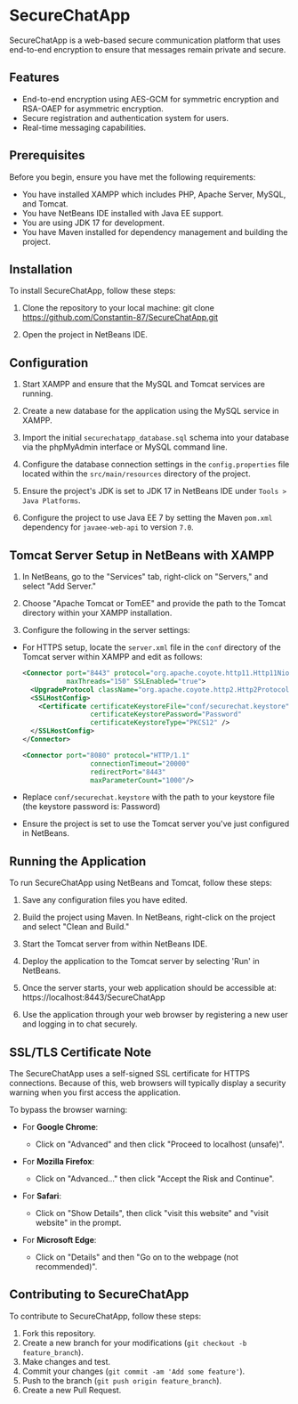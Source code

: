 # SecureChatApp

SecureChatApp is a web-based secure communication platform that uses end-to-end encryption to ensure that messages remain private and secure.

## Features

- End-to-end encryption using AES-GCM for symmetric encryption and RSA-OAEP for asymmetric encryption.
- Secure registration and authentication system for users.
- Real-time messaging capabilities.

## Prerequisites

Before you begin, ensure you have met the following requirements:

- You have installed XAMPP which includes PHP, Apache Server, MySQL, and Tomcat.
- You have NetBeans IDE installed with Java EE support.
- You are using JDK 17 for development.
- You have Maven installed for dependency management and building the project.

## Installation

To install SecureChatApp, follow these steps:

1. Clone the repository to your local machine: git clone https://github.com/Constantin-87/SecureChatApp.git
 
2. Open the project in NetBeans IDE.

## Configuration

1. Start XAMPP and ensure that the MySQL and Tomcat services are running.

2. Create a new database for the application using the MySQL service in XAMPP.

3. Import the initial `securechatapp_database.sql` schema into your database via the phpMyAdmin interface or MySQL command line.

4. Configure the database connection settings in the `config.properties` file located within the `src/main/resources` directory of the project.

5. Ensure the project's JDK is set to JDK 17 in NetBeans IDE under `Tools > Java Platforms`.

6. Configure the project to use Java EE 7 by setting the Maven `pom.xml` dependency for `javaee-web-api` to version `7.0`.

## Tomcat Server Setup in NetBeans with XAMPP

1. In NetBeans, go to the "Services" tab, right-click on "Servers," and select "Add Server."

2. Choose "Apache Tomcat or TomEE" and provide the path to the Tomcat directory within your XAMPP installation.

3. Configure the following in the server settings:

- For HTTPS setup, locate the `server.xml` file in the `conf` directory of the Tomcat server within XAMPP and edit as follows:

  ```xml
  <Connector port="8443" protocol="org.apache.coyote.http11.Http11NioProtocol"
             maxThreads="150" SSLEnabled="true">
    <UpgradeProtocol className="org.apache.coyote.http2.Http2Protocol" />
    <SSLHostConfig>
      <Certificate certificateKeystoreFile="conf/securechat.keystore"
                   certificateKeystorePassword="Password"
                   certificateKeystoreType="PKCS12" />
    </SSLHostConfig>
  </Connector>
  
  <Connector port="8080" protocol="HTTP/1.1"
                   connectionTimeout="20000"
                   redirectPort="8443"
                   maxParameterCount="1000"/>  
  ```
- Replace `conf/securechat.keystore` with the path to your keystore file (the keystore password is: Password)
- Ensure the project is set to use the Tomcat server you've just configured in NetBeans.

## Running the Application

To run SecureChatApp using NetBeans and Tomcat, follow these steps:

1. Save any configuration files you have edited.

2. Build the project using Maven. In NetBeans, right-click on the project and select "Clean and Build."

3. Start the Tomcat server from within NetBeans IDE.

4. Deploy the application to the Tomcat server by selecting 'Run' in NetBeans.

5. Once the server starts, your web application should be accessible at: https://localhost:8443/SecureChatApp


6. Use the application through your web browser by registering a new user and logging in to chat securely.

## SSL/TLS Certificate Note

The SecureChatApp uses a self-signed SSL certificate for HTTPS connections. Because of this, web browsers will typically display a security warning when you first access the application.

To bypass the browser warning:

- For **Google Chrome**:
  - Click on "Advanced" and then click "Proceed to localhost (unsafe)".
  
- For **Mozilla Firefox**:
  - Click on "Advanced…" then click "Accept the Risk and Continue".

- For **Safari**:
  - Click on "Show Details", then click "visit this website" and "visit website" in the prompt.

- For **Microsoft Edge**:
  - Click on "Details" and then "Go on to the webpage (not recommended)".


## Contributing to SecureChatApp

To contribute to SecureChatApp, follow these steps:

1. Fork this repository.
2. Create a new branch for your modifications (`git checkout -b feature_branch`).
3. Make changes and test.
4. Commit your changes (`git commit -am 'Add some feature'`).
5. Push to the branch (`git push origin feature_branch`).
6. Create a new Pull Request.

